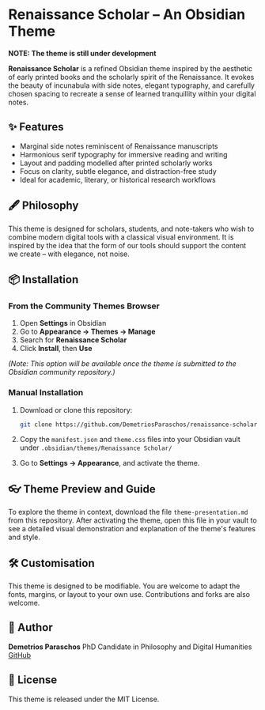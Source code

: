 # Renaissance Scholar – An Obsidian Theme

**NOTE: The theme is still under development**

**Renaissance Scholar** is a refined Obsidian theme inspired by the aesthetic of early printed books and the scholarly spirit of the Renaissance. It evokes the beauty of incunabula with side notes, elegant typography, and carefully chosen spacing to recreate a sense of learned tranquillity within your digital notes.

## ✨ Features

- Marginal side notes reminiscent of Renaissance manuscripts
- Harmonious serif typography for immersive reading and writing
- Layout and padding modelled after printed scholarly works
- Focus on clarity, subtle elegance, and distraction-free study
- Ideal for academic, literary, or historical research workflows

## 🖋️ Philosophy

This theme is designed for scholars, students, and note-takers who wish to combine modern digital tools with a classical visual environment. It is inspired by the idea that the form of our tools should support the content we create – with elegance, not noise.

## 📦 Installation

### From the Community Themes Browser

1. Open **Settings** in Obsidian  
2. Go to **Appearance → Themes → Manage**  
3. Search for **Renaissance Scholar**  
4. Click **Install**, then **Use**

*(Note: This option will be available once the theme is submitted to the Obsidian community repository.)*

### Manual Installation

1. Download or clone this repository:
   ```bash
   git clone https://github.com/DemetriosParaschos/renaissance-scholar-obsidian-theme
   ```

2. Copy the `manifest.json` and `theme.css` files into your Obsidian vault under `.obsidian/themes/Renaissance Scholar/`
3. Go to **Settings → Appearance**, and activate the theme.

## 👓 Theme Preview and Guide

To explore the theme in context, download the file `theme-presentation.md` from this repository. After activating the theme, open this file in your vault to see a detailed visual demonstration and explanation of the theme's features and style.

## 🛠️ Customisation

This theme is designed to be modifiable. You are welcome to adapt the fonts, margins, or layout to your own use. Contributions and forks are also welcome.

## 👤 Author

**Demetrios Paraschos**
PhD Candidate in Philosophy and Digital Humanities
[GitHub](https://github.com/DemetriosParaschos)

## 📜 License

This theme is released under the MIT License.

